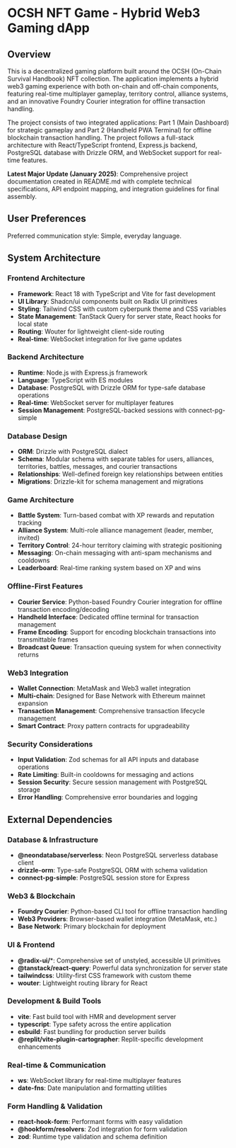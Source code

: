 # OCSH NFT Game - Hybrid Web3 Gaming dApp

## Overview

This is a decentralized gaming platform built around the OCSH (On-Chain Survival Handbook) NFT collection. The application implements a hybrid web3 gaming experience with both on-chain and off-chain components, featuring real-time multiplayer gameplay, territory control, alliance systems, and an innovative Foundry Courier integration for offline transaction handling.

The project consists of two integrated applications: Part 1 (Main Dashboard) for strategic gameplay and Part 2 (Handheld PWA Terminal) for offline blockchain transaction handling. The project follows a full-stack architecture with React/TypeScript frontend, Express.js backend, PostgreSQL database with Drizzle ORM, and WebSocket support for real-time features.

**Latest Major Update (January 2025)**: Comprehensive project documentation created in README.md with complete technical specifications, API endpoint mapping, and integration guidelines for final assembly.

## User Preferences

Preferred communication style: Simple, everyday language.

## System Architecture

### Frontend Architecture
- **Framework**: React 18 with TypeScript and Vite for fast development
- **UI Library**: Shadcn/ui components built on Radix UI primitives
- **Styling**: Tailwind CSS with custom cyberpunk theme and CSS variables
- **State Management**: TanStack Query for server state, React hooks for local state
- **Routing**: Wouter for lightweight client-side routing
- **Real-time**: WebSocket integration for live game updates

### Backend Architecture
- **Runtime**: Node.js with Express.js framework
- **Language**: TypeScript with ES modules
- **Database**: PostgreSQL with Drizzle ORM for type-safe database operations
- **Real-time**: WebSocket server for multiplayer features
- **Session Management**: PostgreSQL-backed sessions with connect-pg-simple

### Database Design
- **ORM**: Drizzle with PostgreSQL dialect
- **Schema**: Modular schema with separate tables for users, alliances, territories, battles, messages, and courier transactions
- **Relationships**: Well-defined foreign key relationships between entities
- **Migrations**: Drizzle-kit for schema management and migrations

### Game Architecture
- **Battle System**: Turn-based combat with XP rewards and reputation tracking
- **Alliance System**: Multi-role alliance management (leader, member, invited)
- **Territory Control**: 24-hour territory claiming with strategic positioning
- **Messaging**: On-chain messaging with anti-spam mechanisms and cooldowns
- **Leaderboard**: Real-time ranking system based on XP and wins

### Offline-First Features
- **Courier Service**: Python-based Foundry Courier integration for offline transaction encoding/decoding
- **Handheld Interface**: Dedicated offline terminal for transaction management
- **Frame Encoding**: Support for encoding blockchain transactions into transmittable frames
- **Broadcast Queue**: Transaction queuing system for when connectivity returns

### Web3 Integration
- **Wallet Connection**: MetaMask and Web3 wallet integration
- **Multi-chain**: Designed for Base Network with Ethereum mainnet expansion
- **Transaction Management**: Comprehensive transaction lifecycle management
- **Smart Contract**: Proxy pattern contracts for upgradeability

### Security Considerations
- **Input Validation**: Zod schemas for all API inputs and database operations
- **Rate Limiting**: Built-in cooldowns for messaging and actions
- **Session Security**: Secure session management with PostgreSQL storage
- **Error Handling**: Comprehensive error boundaries and logging

## External Dependencies

### Database & Infrastructure
- **@neondatabase/serverless**: Neon PostgreSQL serverless database client
- **drizzle-orm**: Type-safe PostgreSQL ORM with schema validation
- **connect-pg-simple**: PostgreSQL session store for Express

### Web3 & Blockchain
- **Foundry Courier**: Python-based CLI tool for offline transaction handling
- **Web3 Providers**: Browser-based wallet integration (MetaMask, etc.)
- **Base Network**: Primary blockchain for deployment

### UI & Frontend
- **@radix-ui/***: Comprehensive set of unstyled, accessible UI primitives
- **@tanstack/react-query**: Powerful data synchronization for server state
- **tailwindcss**: Utility-first CSS framework with custom theme
- **wouter**: Lightweight routing library for React

### Development & Build Tools
- **vite**: Fast build tool with HMR and development server
- **typescript**: Type safety across the entire application
- **esbuild**: Fast bundling for production server builds
- **@replit/vite-plugin-cartographer**: Replit-specific development enhancements

### Real-time & Communication
- **ws**: WebSocket library for real-time multiplayer features
- **date-fns**: Date manipulation and formatting utilities

### Form Handling & Validation
- **react-hook-form**: Performant forms with easy validation
- **@hookform/resolvers**: Zod integration for form validation
- **zod**: Runtime type validation and schema definition